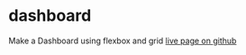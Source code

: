 # dashboard

Make a Dashboard using flexbox and grid
[live page on github](https://jsmusa.github.io/dashboard/)
